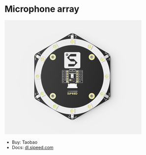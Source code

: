 Microphone array
========


![Microphone array](../../assets/mic_array.png)


* Buy: Taobao
* Docs: [dl.sipeed.com](dl.sipeed.com)